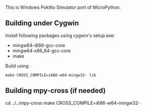 This is Windows Pokitto Simulator port of MicroPython.


Building under Cygwin
---------------------

Install following packages using cygwin's setup.exe:

* mingw64-i686-gcc-core
* mingw64-x86_64-gcc-core
* make

Build using:

    make CROSS_COMPILE=i686-w64-mingw32- lib
    

Building mpy-cross (if needed)
------------------------------
cd ../../mpy-cross
make CROSS_COMPILE=i686-w64-mingw32-

